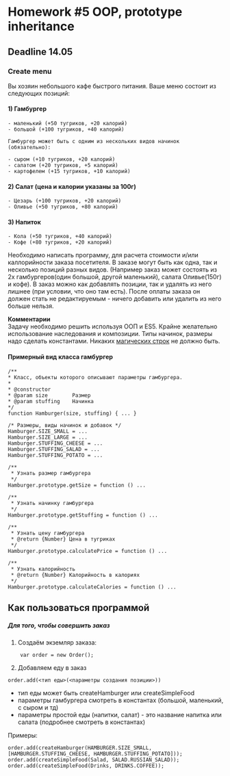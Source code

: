 # Homework #5 OOP, prototype inheritance
## Deadline 14.05
### Create menu
Вы хозяин небольшого кафе быстрого питания. Ваше меню состоит из следующих позиций:
#### 1) Гамбургер
    
    - маленький (+50 тугриков, +20 калорий)
    - большой (+100 тугриков, +40 калорий)
    
    Гамбургер может быть с одним из нескольких видов начинок (обязательно):
    
    - сыром (+10 тугриков, +20 калорий)
    - салатом (+20 тугриков, +5 калорий)
    - картофелем (+15 тугриков, +10 калорий)

#### 2) Салат (цена и калории указаны за 100г)

    - Цезарь (+100 тугриков, +20 калорий)
    - Оливье (+50 тугриков, +80 калорий)
    
#### 3) Напиток
    
    - Кола (+50 тугриков, +40 калорий)
    - Кофе (+80 тугриков, +20 калорий)
    
Необходимо написать программу, для расчета стоимости и/или каллорийности заказа посетителя.
В заказе могут быть как одна, так и несколько позиций разных видов. (Например заказ может состоять из 2х гамбургеров(один большой, другой маленький), салата Оливье(150г) и кофе). В заказ можно как добавлять позиции, так и удалять из него лишнее (при условии, что оно там есть). После оплаты заказа он должен стать не редактируемым - ничего добавить или удалить из него больше нельзя.

**Комментарии**  
Задачу необходимо решить используя ООП и ES5. Крайне желательно использование наследования и композиции. Типы начинок, размеры надо сделать константами. Никаких [магических строк](https://ru.wikipedia.org/wiki/%D0%9C%D0%B0%D0%B3%D0%B8%D1%87%D0%B5%D1%81%D0%BA%D0%BE%D0%B5_%D1%87%D0%B8%D1%81%D0%BB%D0%BE_(%D0%BF%D1%80%D0%BE%D0%B3%D1%80%D0%B0%D0%BC%D0%BC%D0%B8%D1%80%D0%BE%D0%B2%D0%B0%D0%BD%D0%B8%D0%B5)#.D0.9F.D0.BB.D0.BE.D1.85.D0.B0.D1.8F_.D0.BF.D1.80.D0.B0.D0.BA.D1.82.D0.B8.D0.BA.D0.B0_.D0.BF.D1.80.D0.BE.D0.B3.D1.80.D0.B0.D0.BC.D0.BC.D0.B8.D1.80.D0.BE.D0.B2.D0.B0.D0.BD.D0.B8.D1.8F) не должно быть. 

#### Примерный вид класса гамбургер  

    /**
    * Класс, объекты которого описывают параметры гамбургера. 
    * 
    * @constructor
    * @param size        Размер
    * @param stuffing    Начинка
    */
    function Hamburger(size, stuffing) { ... } 

    /* Размеры, виды начинок и добавок */
    Hamburger.SIZE_SMALL = ...
    Hamburger.SIZE_LARGE = ...
    Hamburger.STUFFING_CHEESE = ...
    Hamburger.STUFFING_SALAD = ...
    Hamburger.STUFFING_POTATO = ...

    /**
     * Узнать размер гамбургера
     */
    Hamburger.prototype.getSize = function () ...

    /**
     * Узнать начинку гамбургера
     */
    Hamburger.prototype.getStuffing = function () ...

    /**
     * Узнать цену гамбургера
     * @return {Number} Цена в тугриках
     */
    Hamburger.prototype.calculatePrice = function () ...

    /**
     * Узнать калорийность
     * @return {Number} Калорийность в калориях
     */
    Hamburger.prototype.calculateCalories = function () ...


## Как пользоваться программой

##### Для того, чтобы совершить заказ

1) Создаём экземляр заказа:
```
    var order = new Order();
```
    
2) Добавляем еду в заказ
```
order.add(<тип еды>(<параметры создания позиции>))
```
- тип еды может быть createHamburger или createSimpleFood
- параметры гамбургера смотреть в константах (большой, маленький, с сыром и тд)
- параметры простой еды (напитки, салат) - это название напитка или салата (подробнее смотреть в константах)

Примеры:
```
order.add(createHamburger(HAMBURGER.SIZE_SMALL, [HAMBURGER.STUFFING_CHEESE, HAMBURGER.STUFFING_POTATO]));
order.add(createSimpleFood(Salad, SALAD.RUSSIAN_SALAD));
order.add(createSimpleFood(Drinks, DRINKS.COFFEE));
```
